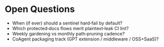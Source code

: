 <!-- status: stub; target: 150+ words -->
<!-- status: stub; target: 150+ words -->
<!-- status: stub; target: 150+ words -->
<!-- status: stub; target: 150+ words -->
<!-- status: stub; target: 150+ words -->
# Open Questions
- When (if ever) should a sentinel hard‑fail by default?
- Which protected‑docs flows merit plaintext‑leak CI lint?
- Weekly gardening vs monthly path‑pruning cadence?
- CoAgent packaging track (GPT extension / middleware / OSS+SaaS)?






